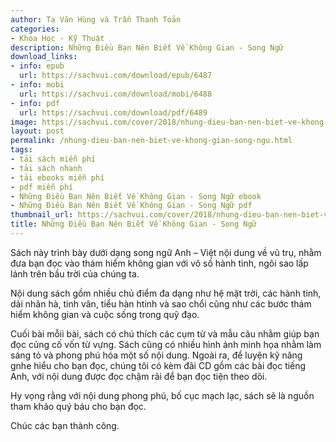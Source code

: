 ```yaml
---
author: Tạ Văn Hùng và Trần Thanh Toản
categories:
- Khoa Học - Kỹ Thuật
description: Những Điều Bạn Nên Biết Về Không Gian - Song Ngữ
download_links:
- info: epub
  url: https://sachvui.com/download/epub/6487
- info: mobi
  url: https://sachvui.com/download/mobi/6488
- info: pdf
  url: https://sachvui.com/download/pdf/6489
image: https://sachvui.com/cover/2018/nhung-dieu-ban-nen-biet-ve-khong-gian.jpg
layout: post
permalink: /nhung-dieu-ban-nen-biet-ve-khong-gian-song-ngu.html
tags:
- tải sách miễn phí
- tải sách nhanh
- tải ebooks miễn phí
- pdf miễn phí
- Những Điều Bạn Nên Biết Về Không Gian - Song Ngữ ebook
- Những Điều Bạn Nên Biết Về Không Gian - Song Ngữ pdf
thumbnail_url: https://sachvui.com/cover/2018/nhung-dieu-ban-nen-biet-ve-khong-gian.jpg
title: Những Điều Bạn Nên Biết Về Không Gian - Song Ngữ
---
```


 <div class="item-desc text-justify"> <p>Sách này trình bày dưới dạng song ngữ Anh – Việt nội dung về vũ trụ, nhằm đưa bạn đọc vào thám hiểm không gian với vô số hành tinh, ngôi sao lấp lánh trên bầu trời của chúng ta.</p><p>Nội dung sách gồm nhiều chủ điểm đa dạng như hệ mặt trời, các hành tinh, dải nhân hà, tinh vân, tiểu hàn htinh và sao chổi cũng như các bước thám hiểm không gian và cuộc sống trong quỹ đạo.</p><p>Cuối bài mỗii bài, sách có chú thích các cụm từ và mẫu câu nhằm giúp bạn đọc củng cố vốn từ vựng. Sách cũng có nhiều hình ảnh minh họa nhằm làm sáng tỏ và phong phú hóa một số nội dung. Ngoài ra, để luyện kỹ năng gnhe hiểu cho bạn đọc, chúng tôi có kèm đãi CD gồm các bài đọc tiếng Anh, với nội dung được đọc chậm rãi để bạn đọc tiện theo dõi.</p><p>Hy vọng rằng với nội dung phong phú, bố cục mạch lạc, sách sẽ là nguồn tham khảo quý báu cho bạn đọc.</p><p>Chúc các bạn thành công.</p> </div>
